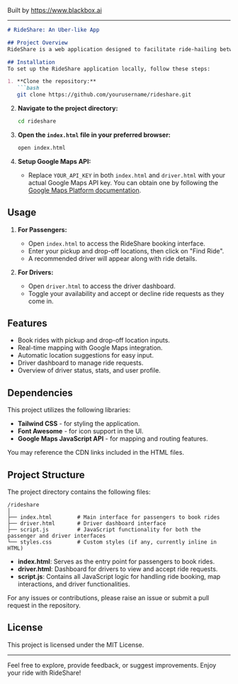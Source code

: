 
Built by https://www.blackbox.ai

---

```markdown
# RideShare: An Uber-like App

## Project Overview
RideShare is a web application designed to facilitate ride-hailing between passengers and drivers. The application provides a platform for users to book rides, view available drivers, and manage their ride requests. Built with a clean interface and responsive design, RideShare utilizes Google Maps for real-time location tracking and routing, enhancing the user experience.

## Installation
To set up the RideShare application locally, follow these steps:

1. **Clone the repository:**
   ```bash
   git clone https://github.com/yourusername/rideshare.git
   ```

2. **Navigate to the project directory:**
   ```bash
   cd rideshare
   ```

3. **Open the `index.html` file in your preferred browser:**
   ```bash
   open index.html
   ```

4. **Setup Google Maps API:**
   - Replace `YOUR_API_KEY` in both `index.html` and `driver.html` with your actual Google Maps API key. You can obtain one by following the [Google Maps Platform documentation](https://developers.google.com/maps/gmp-get-started).

## Usage
1. **For Passengers:**
   - Open `index.html` to access the RideShare booking interface.
   - Enter your pickup and drop-off locations, then click on "Find Ride".
   - A recommended driver will appear along with ride details.

2. **For Drivers:**
   - Open `driver.html` to access the driver dashboard.
   - Toggle your availability and accept or decline ride requests as they come in.

## Features
- Book rides with pickup and drop-off location inputs.
- Real-time mapping with Google Maps integration.
- Automatic location suggestions for easy input.
- Driver dashboard to manage ride requests.
- Overview of driver status, stats, and user profile.
  
## Dependencies
This project utilizes the following libraries:

- **Tailwind CSS** - for styling the application.
- **Font Awesome** - for icon support in the UI.
- **Google Maps JavaScript API** - for mapping and routing features.

You may reference the CDN links included in the HTML files.

## Project Structure
The project directory contains the following files:

```
/rideshare
│
├── index.html        # Main interface for passengers to book rides
├── driver.html       # Driver dashboard interface
├── script.js         # JavaScript functionality for both the passenger and driver interfaces
└── styles.css        # Custom styles (if any, currently inline in HTML)
```

- **index.html**: Serves as the entry point for passengers to book rides.
- **driver.html**: Dashboard for drivers to view and accept ride requests.
- **script.js**: Contains all JavaScript logic for handling ride booking, map interactions, and driver functionalities.

For any issues or contributions, please raise an issue or submit a pull request in the repository.

## License
This project is licensed under the MIT License.

---
Feel free to explore, provide feedback, or suggest improvements. Enjoy your ride with RideShare!
```